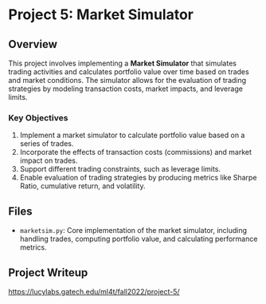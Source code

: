 # Project 5: Market Simulator

## Overview
This project involves implementing a **Market Simulator** that simulates trading activities and calculates portfolio value over time based on trades and market conditions. The simulator allows for the evaluation of trading strategies by modeling transaction costs, market impacts, and leverage limits.

### Key Objectives
1. Implement a market simulator to calculate portfolio value based on a series of trades.
2. Incorporate the effects of transaction costs (commissions) and market impact on trades.
3. Support different trading constraints, such as leverage limits.
4. Enable evaluation of trading strategies by producing metrics like Sharpe Ratio, cumulative return, and volatility.

## Files
- `marketsim.py`: Core implementation of the market simulator, including handling trades, computing portfolio value, and calculating performance metrics.

## Project Writeup
https://lucylabs.gatech.edu/ml4t/fall2022/project-5/

